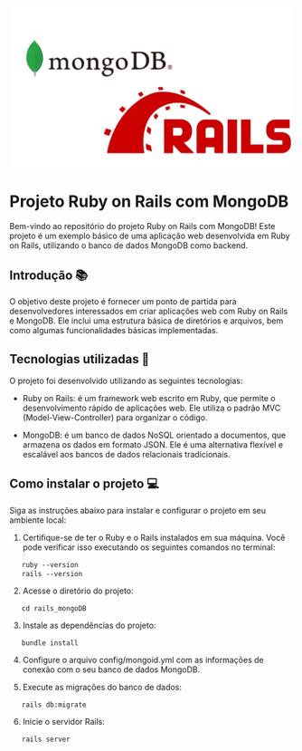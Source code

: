 <p align="center">
  <img src="ruby-on-rails-app-with-mongodb-1200x675-PhotoRoom.png-PhotoRoom.png" alt="Descrição da imagem">
</p>

# Projeto Ruby on Rails com MongoDB 

Bem-vindo ao repositório do projeto Ruby on Rails com MongoDB! Este projeto é um exemplo básico de uma aplicação web desenvolvida em Ruby on Rails, utilizando o banco de dados MongoDB como backend.

## Introdução 📚

O objetivo deste projeto é fornecer um ponto de partida para desenvolvedores interessados em criar aplicações web com Ruby on Rails e MongoDB. Ele inclui uma estrutura básica de diretórios e arquivos, bem como algumas funcionalidades básicas implementadas.

## Tecnologias utilizadas 🧰

O projeto foi desenvolvido utilizando as seguintes tecnologias:

- Ruby on Rails: é um framework web escrito em Ruby, que permite o desenvolvimento rápido de aplicações web. Ele utiliza o padrão MVC (Model-View-Controller) para organizar o código.

- MongoDB: é um banco de dados NoSQL orientado a documentos, que armazena os dados em formato JSON. Ele é uma alternativa flexível e escalável aos bancos de dados relacionais tradicionais.

## Como instalar o projeto 💻

Siga as instruções abaixo para instalar e configurar o projeto em seu ambiente local:

1. Certifique-se de ter o Ruby e o Rails instalados em sua máquina. Você pode verificar isso executando os seguintes comandos no terminal:

```shell
   ruby --version
   rails --version
```
2. Acesse o diretório do projeto:
   
```shell
   cd rails_mongoDB
```

3. Instale as dependências do projeto:

```shell
   bundle install
```

4. Configure o arquivo config/mongoid.yml com as informações de conexão com o seu banco de dados MongoDB.

5. Execute as migrações do banco de dados:

```shell
   rails db:migrate
```

6. Inicie o servidor Rails:

```shell
   rails server
```
